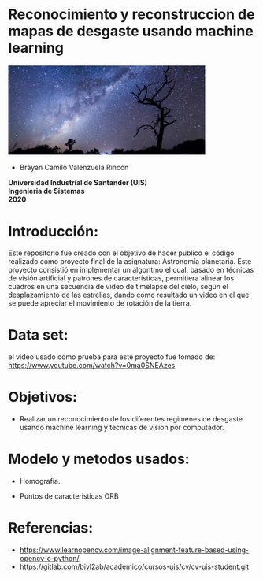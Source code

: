 # Reconocimiento y reconstruccion de mapas de desgaste usando machine learning


<img src="/portada.png" style="width:400px;">


- Brayan Camilo Valenzuela Rincón


**Universidad Industrial de Santander (UIS)**<br/>
**Ingenieria de Sistemas**<br/>
**2020**<br/>

# Introducción:

Este repositorio fue creado con el objetivo de hacer publico el código realizado como proyecto final de la asignatura: Astronomía planetaria. Este proyecto consistió en implementar un algoritmo el cual, basado en técnicas de visión artificial y patrones de características, permitiera alinear los cuadros en una secuencia de video de timelapse del cielo, según el desplazamiento de las estrellas, dando como resultado un video en el que se puede apreciar el movimiento de rotación de la tierra. 

# Data set:

el video usado como prueba para este proyecto fue tomado de: https://www.youtube.com/watch?v=0ma0SNEAzes

# Objetivos:

- Realizar un reconocimiento de los diferentes regimenes de desgaste usando machine learning y tecnicas de vision por computador.

# Modelo y metodos usados:

- Homografia.

- Puntos de caracteristicas ORB

# Referencias:

- https://www.learnopencv.com/image-alignment-feature-based-using-opencv-c-python/
- https://gitlab.com/bivl2ab/academico/cursos-uis/cv/cv-uis-student.git
